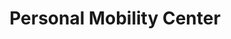 ---
title: "Personal Mobility Center"
url: /portland/personal-mobility-center/
shop: medical supply
---